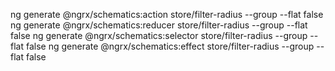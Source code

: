 ng generate @ngrx/schematics:action store/filter-radius --group --flat false
ng generate @ngrx/schematics:reducer store/filter-radius --group --flat false
ng generate @ngrx/schematics:selector store/filter-radius --group --flat false
ng generate @ngrx/schematics:effect store/filter-radius --group --flat false